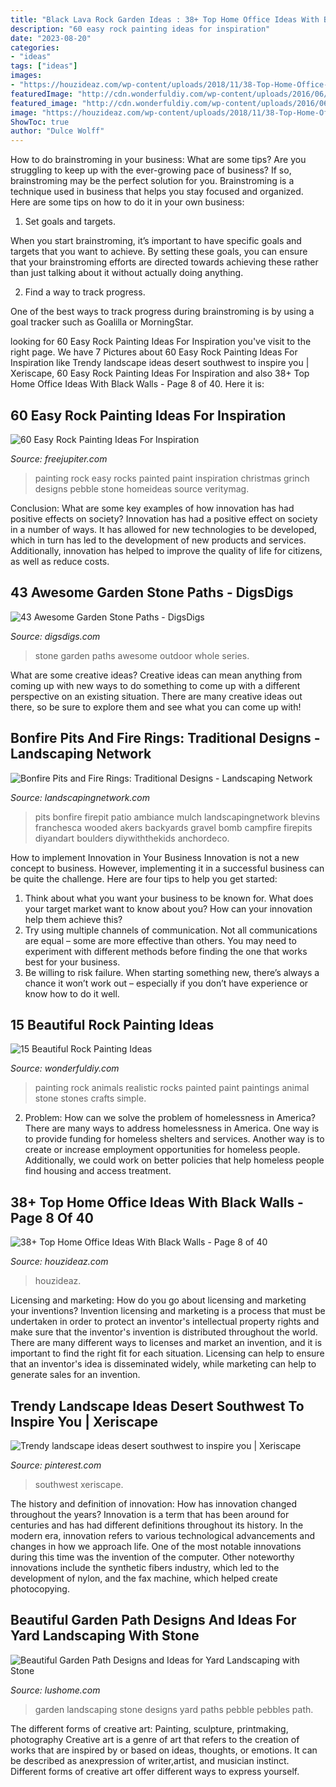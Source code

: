 ```yaml
---
title: "Black Lava Rock Garden Ideas : 38+ Top Home Office Ideas With Black Walls"
description: "60 easy rock painting ideas for inspiration"
date: "2023-08-20"
categories:
- "ideas"
tags: ["ideas"]
images:
- "https://houzideaz.com/wp-content/uploads/2018/11/38-Top-Home-Office-Ideas-With-Black-Walls-8.jpg"
featuredImage: "http://cdn.wonderfuldiy.com/wp-content/uploads/2016/06/Realistic-animals-Rock-Painting.jpg"
featured_image: "http://cdn.wonderfuldiy.com/wp-content/uploads/2016/06/Realistic-animals-Rock-Painting.jpg"
image: "https://houzideaz.com/wp-content/uploads/2018/11/38-Top-Home-Office-Ideas-With-Black-Walls-8.jpg"
ShowToc: true
author: "Dulce Wolff"
---
```



How to do brainstroming in your business: What are some tips?
Are you struggling to keep up with the ever-growing pace of business? If so, brainstroming may be the perfect solution for you. Brainstroming is a technique used in business that helps you stay focused and organized. Here are some tips on how to do it in your own business: 
1. Set goals and targets.

When you start brainstroming, it’s important to have specific goals and targets that you want to achieve. By setting these goals, you can ensure that your brainstroming efforts are directed towards achieving these rather than just talking about it without actually doing anything. 

2. Find a way to track progress.

One of the best ways to track progress during brainstroming is by using a goal tracker such as Goalilla or MorningStar.

	

		
looking for 60 Easy Rock Painting Ideas For Inspiration you've visit to the right page. We have 7 Pictures about 60 Easy Rock Painting Ideas For Inspiration like Trendy landscape ideas desert southwest to inspire you | Xeriscape, 60 Easy Rock Painting Ideas For Inspiration and also 38+ Top Home Office Ideas With Black Walls - Page 8 of 40. Here it is:
		
    
## 60 Easy Rock Painting Ideas For Inspiration

<img loading=lazy src="http://www.freejupiter.com/wp-content/uploads/2017/03/Easy-Rock-Painting-Ideas-3-1.jpg" onerror="this.onerror=null;this.src='https://tse1.mm.bing.net/th?id=OIP.gLCnhxLONUG_UH8gEpBV-wHaJ4&amp;pid=15.1';" alt="60 Easy Rock Painting Ideas For Inspiration">

_Source: freejupiter.com_

>painting rock easy rocks painted paint inspiration christmas grinch designs pebble stone homeideas source veritymag. 

	

Conclusion: What are some key examples of how innovation has had positive effects on society?
Innovation has had a positive effect on society in a number of ways. It has allowed for new technologies to be developed, which in turn has led to the development of new products and services. Additionally, innovation has helped to improve the quality of life for citizens, as well as reduce costs.

    
## 43 Awesome Garden Stone Paths - DigsDigs

<img loading=lazy src="http://www.digsdigs.com/photos/awesome-garden-stone-paths-9-554x738.jpg" onerror="this.onerror=null;this.src='https://tse3.mm.bing.net/th?id=OIP.G7DsqY4coHLvJ3V9Gp_Q7QHaJ3&amp;pid=15.1';" alt="43 Awesome Garden Stone Paths - DigsDigs">

_Source: digsdigs.com_

>stone garden paths awesome outdoor whole series. 

	

What are some creative ideas?
Creative ideas can mean anything from coming up with new ways to do something to come up with a different perspective on an existing situation. There are many creative ideas out there, so be sure to explore them and see what you can come up with!

    
## Bonfire Pits And Fire Rings: Traditional Designs - Landscaping Network

<img loading=lazy src="https://images.landscapingnetwork.com/pictures/images/675x529Max/site_8/ambiance-gardens_409.jpg" onerror="this.onerror=null;this.src='https://tse4.mm.bing.net/th?id=OIP.3XXmWpRNBkeRYY5C98RAtQHaFj&amp;pid=15.1';" alt="Bonfire Pits and Fire Rings: Traditional Designs - Landscaping Network">

_Source: landscapingnetwork.com_

>pits bonfire firepit patio ambiance mulch landscapingnetwork blevins franchesca wooded akers backyards gravel bomb campfire firepits diyandart boulders diywiththekids anchordeco. 

	

How to implement Innovation in Your Business
Innovation is not a new concept to business. However, implementing it in a successful business can be quite the challenge. Here are four tips to help you get started: 
1. Think about what you want your business to be known for. What does your target market want to know about you? How can your innovation help them achieve this? 
2. Try using multiple channels of communication. Not all communications are equal – some are more effective than others. You may need to experiment with different methods before finding the one that works best for your business. 
3. Be willing to risk failure. When starting something new, there’s always a chance it won’t work out – especially if you don’t have experience or know how to do it well.

    
## 15 Beautiful Rock Painting Ideas

<img loading=lazy src="http://cdn.wonderfuldiy.com/wp-content/uploads/2016/06/Realistic-animals-Rock-Painting.jpg" onerror="this.onerror=null;this.src='https://tse3.mm.bing.net/th?id=OIP.5z6Zvy_4D6QgJL-aoa2BawHaK5&amp;pid=15.1';" alt="15 Beautiful Rock Painting Ideas">

_Source: wonderfuldiy.com_

>painting rock animals realistic rocks painted paint paintings animal stone stones crafts simple. 

	

2. Problem:
How can we solve the problem of homelessness in America?
There are many ways to address homelessness in America. One way is to provide funding for homeless shelters and services. Another way is to create or increase employment opportunities for homeless people. Additionally, we could work on better policies that help homeless people find housing and access treatment.

    
## 38+ Top Home Office Ideas With Black Walls - Page 8 Of 40

<img loading=lazy src="https://houzideaz.com/wp-content/uploads/2018/11/38-Top-Home-Office-Ideas-With-Black-Walls-8.jpg" onerror="this.onerror=null;this.src='https://tse1.mm.bing.net/th?id=OIP.U2IWvGgZMzch39jIXTBndgHaKa&amp;pid=15.1';" alt="38+ Top Home Office Ideas With Black Walls - Page 8 of 40">

_Source: houzideaz.com_

>houzideaz. 

	

Licensing and marketing: How do you go about licensing and marketing your inventions?
Invention licensing and marketing is a process that must be undertaken in order to protect an inventor's intellectual property rights and make sure that the inventor's invention is distributed throughout the world. There are many different ways to licenses and market an invention, and it is important to find the right fit for each situation. Licensing can help to ensure that an inventor's idea is disseminated widely, while marketing can help to generate sales for an invention.

    
## Trendy Landscape Ideas Desert Southwest To Inspire You | Xeriscape

<img loading=lazy src="https://i.pinimg.com/736x/92/2b/1d/922b1d5de93efdcd848e25be1b68a05f.jpg" onerror="this.onerror=null;this.src='https://tse3.mm.bing.net/th?id=OIP.NFgoUuCCU5WuL_GLeHfeUwHaLA&amp;pid=15.1';" alt="Trendy landscape ideas desert southwest to inspire you | Xeriscape">

_Source: pinterest.com_

>southwest xeriscape. 

	

The history and definition of innovation: How has innovation changed throughout the years?
Innovation is a term that has been around for centuries and has had different definitions throughout its history. In the modern era, innovation refers to various technological advancements and changes in how we approach life. One of the most notable innovations during this time was the invention of the computer. Other noteworthy innovations include the synthetic fibers industry, which led to the development of nylon, and the fax machine, which helped create photocopying.

    
## Beautiful Garden Path Designs And Ideas For Yard Landscaping With Stone

<img loading=lazy src="http://www.lushome.com/wp-content/uploads/2013/07/stone-pebble-garden-paths-landscaping-ideas-9.jpg" onerror="this.onerror=null;this.src='https://tse2.mm.bing.net/th?id=OIP.Hl75oblxMtKv0JeYKpVbXQAAAA&amp;pid=15.1';" alt="Beautiful Garden Path Designs and Ideas for Yard Landscaping with Stone">

_Source: lushome.com_

>garden landscaping stone designs yard paths pebble pebbles path. 

	

The different forms of creative art: Painting, sculpture, printmaking, photography
Creative art is a genre of art that refers to the creation of works that are inspired by or based on ideas, thoughts, or emotions. It can be described as anexpression of writer,artist, and musician instinct. Different forms of creative art offer different ways to express yourself.

